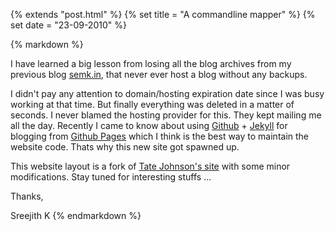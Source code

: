 {% extends "post.html" %}
{% set title = "A commandline mapper" %}
{% set date = "23-09-2010" %}

{% markdown %}
<!--begin excerpt-->
I have learned a big lesson from losing all the blog archives from my previous blog [semk.in](http://semk.in), that never ever host a blog without any backups. 
<!--end excerpt-->
I didn't pay any attention to domain/hosting expiration date since I was busy working at that time. But finally everything was deleted in a matter of seconds. I never blamed the hosting provider for this. They kept mailing me all the day. Recently I came to know about using [Github](http://github.om) +
[Jekyll](http://github.com/mojombo/jekyll) for blogging from [Github Pages](http://pages.github.com/) which I think is the best way to maintain the website code. Thats why this new site got spawned up. 

This website layout is a fork of [Tate Johnson's site](http://tatey.com) with some minor modifications. Stay tuned for interesting stuffs ...

Thanks,

Sreejith K
{% endmarkdown %}

